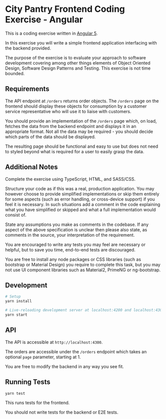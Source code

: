 # City Pantry Frontend Coding Exercise - Angular
This is a coding exercise written in [Angular 5](https://angular.io/docs).

In this exercise you will write a simple frontend application
interfacing with the backend provided.

The purpose of the exercise is to evaluate your approach to software
development covering among other things elements of Object Oriented Design,
Software Design Patterns and Testing.
This exercise is not time bounded.

## Requirements
The API endpoint at `/orders` returns order objects.
The `/orders` page on the frontend should display these objects for
consumption by a customer service representative who will use it
to liaise with customers.

You should provide an implementation of the `/orders` page which,
on load, fetches the data from the backend endpoint and displays it
in an appropriate format.
Not all the data may be required - you should decide which parts
of the data should be displayed.

The resulting page should be functional and easy to use but does not
need to styled beyond what is required for a user to easily grasp the data.

## Additional Notes
Complete the exercise using TypeScript, HTML, and SASS/CSS.

Structure your code as if this was a real, production application.
You may however choose to provide simplified implementations or
skip them entirely for some aspects (such as error handling,
or cross-device support) if you feel it is necessary. In such situations
add a comment in the code explaining what you have simplified or skipped
and what a full implementation would consist of.

State any assumptions you make as comments in the codebase.
If any aspect of the above specification is unclear then please also
state, as comments in the source, your interpretation of the requirement.

You are encouraged to write any tests you may feel are necessary or helpful,
but to save you time, end-to-end tests are discouraged.

You are free to install any node packages or CSS libraries (such as bootstrap 
or Material Design) you require to complete this task, but you may not use
UI component libraries such as Material2, PrimeNG or ng-bootstrap.

## Development
```bash
# Setup
yarn install

# Live-reloading development server at localhost:4200 and localhost:4300
yarn start
```

## API
The API is accessible at `http://localhost:4300`.

The orders are accessible under the `/orders` endpoint which takes an
optional `page` parameter, starting at 1.

You are free to modify the backend in any way you see fit.

## Running Tests
```
yarn test
```
This runs tests for the frontend.

You should not write tests for the backend or E2E tests.
